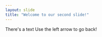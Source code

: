 ```yaml
---
layout: slide
title: "Welcome to our second slide!"
---
```

There's a text
Use the left arrow to go back!
